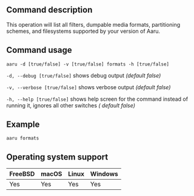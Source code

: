 ## Command description

This operation will list all filters, dumpable media formats, partitioning schemes, and filesystems supported by your version
of Aaru.

## Command usage

```aaru -d [true/false] -v [true/false] formats -h [true/false]```

```-d, --debug [true/false]``` shows debug output *(default false)*

```-v, --verbose [true/false]``` shows verbose output *(default false)*

```-h, --help [true/false]``` shows help screen for the command instead of running it, ignores all other switches *(
default false)*

## Example

```aaru formats```

## Operating system support

| FreeBSD | macOS | Linux | Windows |
| ------- | ----- | ----- | ------- |
| Yes     | Yes   | Yes   | Yes     |